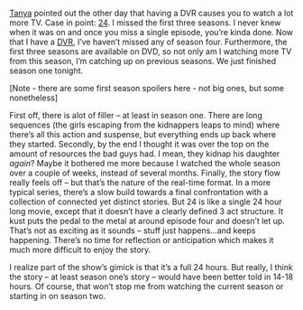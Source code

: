 [Tanya](http://spaces.msn.com/members/wabi-sabi/) pointed out the other
day that having a DVR causes you to watch a lot more TV. Case in point:
[24](http://www.fox.com/24/). I missed the first three seasons. I never
knew when it was on and once you miss a single episode, you’re kinda
done. Now that I have a
[DVR](http://www.microsoft.com/tv/content/Solutions/Foundation/MSTV_Foundation_Main.mspx),
I’ve haven’t missed any of season four. Furthermore, the first three
seasons are available on DVD, so not only am I watching more TV from
this season, I’m catching up on previous seasons. We just finished
season one tonight.

[Note - there are some first season spoilers here - not big ones, but
some nonetheless]

First off, there is alot of filler – at least in season one. There are
long sequences (the girls escaping from the kidnappers leaps to mind)
where there’s all this action and suspense, but everything ends up back
where they started. Secondly, by the end I thought it was over the top
on the amount of resources the bad guys had. I mean, they kidnap his
daughter *again*? Maybe it bothered me more because I watched the whole
season over a couple of weeks, instead of several months. Finally, the
story flow really feels off – but that’s the nature of the real-time
format. In a more typical series, there’s a slow build towards a final
confrontation with a collection of connected yet distinct stories.
But 24 is like a single 24 hour long movie, except that it doesn’t have
a clearly defined 3 act structure. It kust puts the pedal to the metal
at around episode four and doesn’t let up. That’s not as exciting as it
sounds – stuff just happens…and keeps happening. There’s no time for
reflection or anticipation which makes it much more difficult to enjoy
the story.

I realize part of the show’s gimick is that it’s a full 24 hours. But
really, I think the story – at least season one’s story – would have
been better told in 14-18 hours. Of course, that won’t stop me from
watching the current season or starting in on season two.
